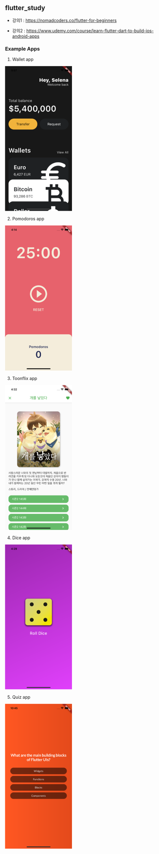 ## flutter_study

- 강의1 : https://nomadcoders.co/flutter-for-beginners

- 강의2 : https://www.udemy.com/course/learn-flutter-dart-to-build-ios-android-apps

### Example Apps

1. Wallet app

<img src="./assets/1.png" width="220" />

2. Pomodoros app

<img src="./assets/2.png" width="220" />

3. Toonflix app

<img src="./assets/3.png" width="220" />

4. Dice app

<img src="./assets/4.png" width="220" />

5. Quiz app

<img src="./assets/5.png" width="220" />
